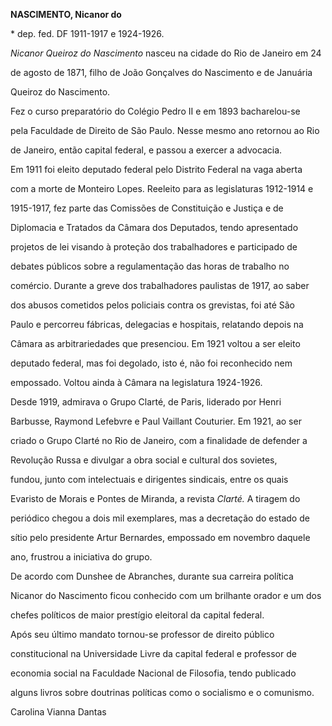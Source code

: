 **NASCIMENTO, Nicanor do**



\* dep. fed. DF 1911-1917 e 1924-1926.



*Nicanor Queiroz do Nascimento* nasceu na cidade do Rio de Janeiro em 24

de agosto de 1871, filho de João Gonçalves do Nascimento e de Januária

Queiroz do Nascimento.



Fez o curso preparatório do Colégio Pedro II e em 1893 bacharelou-se

pela Faculdade de Direito de São Paulo. Nesse mesmo ano retornou ao Rio

de Janeiro, então capital federal, e passou a exercer a advocacia.



Em 1911 foi eleito deputado federal pelo Distrito Federal na vaga aberta

com a morte de Monteiro Lopes. Reeleito para as legislaturas 1912-1914 e

1915-1917, fez parte das Comissões de Constituição e Justiça e de

Diplomacia e Tratados da Câmara dos Deputados, tendo apresentado

projetos de lei visando à proteção dos trabalhadores e participado de

debates públicos sobre a regulamentação das horas de trabalho no

comércio. Durante a greve dos trabalhadores paulistas de 1917, ao saber

dos abusos cometidos pelos policiais contra os grevistas, foi até São

Paulo e percorreu fábricas, delegacias e hospitais, relatando depois na

Câmara as arbitrariedades que presenciou. Em 1921 voltou a ser eleito

deputado federal, mas foi degolado, isto é, não foi reconhecido nem

empossado. Voltou ainda à Câmara na legislatura 1924-1926.



Desde 1919, admirava o Grupo Clarté, de Paris, liderado por Henri

Barbusse, Raymond Lefebvre e Paul Vaillant Couturier. Em 1921, ao ser

criado o Grupo Clarté no Rio de Janeiro, com a finalidade de defender a

Revolução Russa e divulgar a obra social e cultural dos sovietes,

fundou, junto com intelectuais e dirigentes sindicais, entre os quais

Evaristo de Morais e Pontes de Miranda, a revista *Clarté.* A tiragem do

periódico chegou a dois mil exemplares, mas a decretação do estado de

sítio pelo presidente Artur Bernardes, empossado em novembro daquele

ano, frustrou a iniciativa do grupo.



De acordo com Dunshee de Abranches, durante sua carreira política

Nicanor do Nascimento ficou conhecido com um brilhante orador e um dos

chefes políticos de maior prestígio eleitoral da capital federal.



Após seu último mandato tornou-se professor de direito público

constitucional na Universidade Livre da capital federal e professor de

economia social na Faculdade Nacional de Filosofia, tendo publicado

alguns livros sobre doutrinas políticas como o socialismo e o comunismo.



Carolina Vianna Dantas



